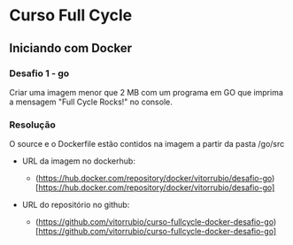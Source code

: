 # Curso Full Cycle

## Iniciando com Docker

### Desafio 1 - go

Criar uma imagem menor que 2 MB com um programa em GO que imprima a mensagem "Full Cycle Rocks!" no console.


### Resolução

O source e o Dockerfile estão contidos na imagem a partir da pasta /go/src

- URL da imagem no dockerhub:
    - (https://hub.docker.com/repository/docker/vitorrubio/desafio-go)[https://hub.docker.com/repository/docker/vitorrubio/desafio-go]

- URL do repositório no github:
    - (https://github.com/vitorrubio/curso-fullcycle-docker-desafio-go)[https://github.com/vitorrubio/curso-fullcycle-docker-desafio-go]